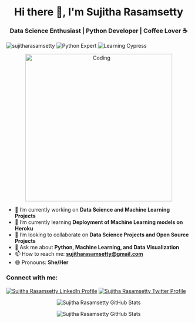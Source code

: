 <h1 align="center">Hi there 👋, I'm Sujitha Rasamsetty</h1>
<h3 align="center">Data Science Enthusiast | Python Developer | Coffee Lover ☕</h3>

<p align="left">
  <img src="https://komarev.com/ghpvc/?username=sujitharasamsetty&label=Profile%20Views&color=blueviolet&style=flat-square" alt="sujitharasamsetty" />
  <img src="https://img.shields.io/badge/Python-Expert-green?style=flat-square&logo=Python&logoColor=white" alt="Python Expert" />
  <img src="https://img.shields.io/badge/Cypress-Learning-blueviolet?style=flat-square&logo=Cypress&logoColor=white" alt="Learning Cypress" />
</p>

<p align="center">
  <img align="center" alt="Coding" width="400" src="https://cdn.dribbble.com/users/2646423/screenshots/5507196/computer.gif" />
</p>

- 🔭 I’m currently working on **Data Science and Machine Learning Projects**
- 🌱 I’m currently learning **Deployment of Machine Learning models on Heroku**
- 👯 I’m looking to collaborate on **Data Science Projects and Open Source Projects**
- 💬 Ask me about **Python, Machine Learning, and Data Visualization**
- 📫 How to reach me: **sujitharasamsetty@gmail.com**
- 😄 Pronouns: **She/Her**

<h3 align="left">Connect with me:</h3>
<p align="left">
  <a href="https://linkedin.com/in/sujitharasamsetty" target="_blank"><img align="center" src="https://img.shields.io/badge/-Sujitha%20Rasamsetty-blue?style=flat-square&logo=Linkedin&logoColor=white&link=https://www.linkedin.com/in/sujitharasamsetty/" alt="Sujitha Rasamsetty LinkedIn Profile"/></a>
  <a href="https://twitter.com/sujitharasamsetty" target="_blank"><img align="center" src="https://img.shields.io/badge/-@sujitharasamsetty-1DA1F2?style=flat-square&logo=Twitter&logoColor=white&link=https://twitter.com/sujitharasamsetty" alt="Sujitha Rasamsetty Twitter Profile"/></a>
</p>

<p align="center">
  <img align="center" src="https://github-readme-stats.vercel.app/api/top-langs/?username=sujitharasamsetty&hide=java&title_color=blueviolet&text_color=555&icon_color=blueviolet&bg_color=white" alt="Sujitha Rasamsetty GitHub Stats" />
</p>

<p align="center">
  <img align="center" src="https://github-readme-stats.vercel.app/api?username=sujitharasamsetty&show_icons=true&line_height=27&count_private=true&title_color=blueviolet&text_color=555&icon_color=blueviolet&bg_color=white" alt="Sujitha Rasamsetty GitHub Stats" />
</p>

<p align="center">
  <img align="center" src="https://github-readme-streak-stats.herokuapp.com/?user=sujitharasam

